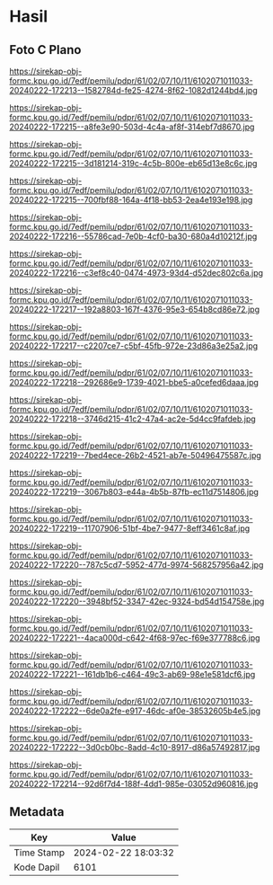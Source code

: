 # Hasil

## Foto C Plano

https://sirekap-obj-formc.kpu.go.id/7edf/pemilu/pdpr/61/02/07/10/11/6102071011033-20240222-172213--1582784d-fe25-4274-8f62-1082d1244bd4.jpg

https://sirekap-obj-formc.kpu.go.id/7edf/pemilu/pdpr/61/02/07/10/11/6102071011033-20240222-172215--a8fe3e90-503d-4c4a-af8f-314ebf7d8670.jpg

https://sirekap-obj-formc.kpu.go.id/7edf/pemilu/pdpr/61/02/07/10/11/6102071011033-20240222-172215--3d181214-319c-4c5b-800e-eb65d13e8c6c.jpg

https://sirekap-obj-formc.kpu.go.id/7edf/pemilu/pdpr/61/02/07/10/11/6102071011033-20240222-172215--700fbf88-164a-4f18-bb53-2ea4e193e198.jpg

https://sirekap-obj-formc.kpu.go.id/7edf/pemilu/pdpr/61/02/07/10/11/6102071011033-20240222-172216--55786cad-7e0b-4cf0-ba30-680a4d10212f.jpg

https://sirekap-obj-formc.kpu.go.id/7edf/pemilu/pdpr/61/02/07/10/11/6102071011033-20240222-172216--c3ef8c40-0474-4973-93d4-d52dec802c6a.jpg

https://sirekap-obj-formc.kpu.go.id/7edf/pemilu/pdpr/61/02/07/10/11/6102071011033-20240222-172217--192a8803-167f-4376-95e3-654b8cd86e72.jpg

https://sirekap-obj-formc.kpu.go.id/7edf/pemilu/pdpr/61/02/07/10/11/6102071011033-20240222-172217--c2207ce7-c5bf-45fb-972e-23d86a3e25a2.jpg

https://sirekap-obj-formc.kpu.go.id/7edf/pemilu/pdpr/61/02/07/10/11/6102071011033-20240222-172218--292686e9-1739-4021-bbe5-a0cefed6daaa.jpg

https://sirekap-obj-formc.kpu.go.id/7edf/pemilu/pdpr/61/02/07/10/11/6102071011033-20240222-172218--3746d215-41c2-47a4-ac2e-5d4cc9fafdeb.jpg

https://sirekap-obj-formc.kpu.go.id/7edf/pemilu/pdpr/61/02/07/10/11/6102071011033-20240222-172219--7bed4ece-26b2-4521-ab7e-50496475587c.jpg

https://sirekap-obj-formc.kpu.go.id/7edf/pemilu/pdpr/61/02/07/10/11/6102071011033-20240222-172219--3067b803-e44a-4b5b-87fb-ec11d7514806.jpg

https://sirekap-obj-formc.kpu.go.id/7edf/pemilu/pdpr/61/02/07/10/11/6102071011033-20240222-172219--11707906-51bf-4be7-9477-8eff3461c8af.jpg

https://sirekap-obj-formc.kpu.go.id/7edf/pemilu/pdpr/61/02/07/10/11/6102071011033-20240222-172220--787c5cd7-5952-477d-9974-568257956a42.jpg

https://sirekap-obj-formc.kpu.go.id/7edf/pemilu/pdpr/61/02/07/10/11/6102071011033-20240222-172220--3948bf52-3347-42ec-9324-bd54d154758e.jpg

https://sirekap-obj-formc.kpu.go.id/7edf/pemilu/pdpr/61/02/07/10/11/6102071011033-20240222-172221--4aca000d-c642-4f68-97ec-f69e377788c6.jpg

https://sirekap-obj-formc.kpu.go.id/7edf/pemilu/pdpr/61/02/07/10/11/6102071011033-20240222-172221--161db1b6-c464-49c3-ab69-98e1e581dcf6.jpg

https://sirekap-obj-formc.kpu.go.id/7edf/pemilu/pdpr/61/02/07/10/11/6102071011033-20240222-172222--6de0a2fe-e917-46dc-af0e-38532605b4e5.jpg

https://sirekap-obj-formc.kpu.go.id/7edf/pemilu/pdpr/61/02/07/10/11/6102071011033-20240222-172222--3d0cb0bc-8add-4c10-8917-d86a57492817.jpg

https://sirekap-obj-formc.kpu.go.id/7edf/pemilu/pdpr/61/02/07/10/11/6102071011033-20240222-172214--92d6f7d4-188f-4dd1-985e-03052d960816.jpg


## Metadata

| Key        | Value               |
| ---------- | ------------------- |
| Time Stamp | 2024-02-22 18:03:32 |
| Kode Dapil | 6101                |



